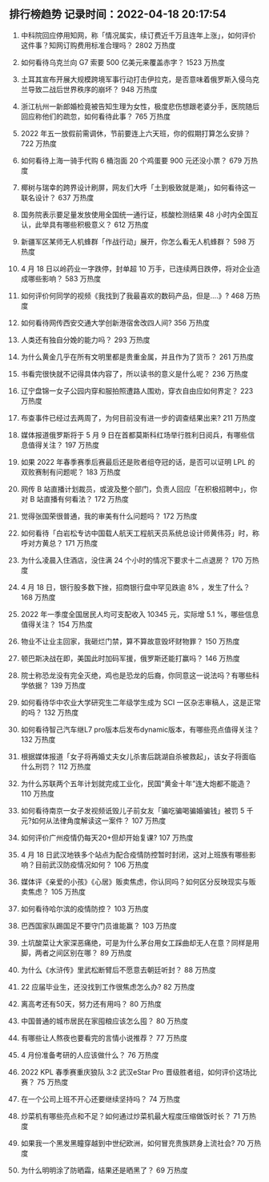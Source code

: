 
## 排行榜趋势 记录时间：2022-04-18 20:17:54
  
  1. 中科院回应停用知网，称「情况属实，续订费近千万且连年上涨」，如何评价这件事？知网订购费用标准合理吗？ 2802 万热度
    
  2. 如何看待乌克兰向 G7 索要 500 亿美元来覆盖赤字？ 1523 万热度
    
  3. 土耳其宣布开展大规模跨境军事行动打击伊拉克，是否意味着俄罗斯入侵乌克兰导致二战后世界秩序的崩坏？ 948 万热度
    
  4. 浙江杭州一新郎婚检竟被告知生理为女性，极度悲伤想跟老婆分手，医院随后回应称他们的疏忽，如何看待此事？ 765 万热度
    
  5. 2022 年五一放假前需调休，节前要连上六天班，你的假期打算怎么安排？ 722 万热度
    
  6. 如何看待上海一骑手代购 6 桶泡面 20 个鸡蛋要 900 元还没小票？ 679 万热度
    
  7. 椰树与瑞幸的跨界设计刷屏，网友们大呼「土到极致就是潮」，如何看待这一联名设计？ 637 万热度
    
  8. 国务院表示要足量发放使用全国统一通行证，核酸检测结果 48 小时内全国互认，此举具有哪些积极意义？ 612 万热度
    
  9. 新疆军区某师无人机蜂群「作战行动」展开，你怎么看无人机蜂群？ 598 万热度
    
  10. 4 月 18 日以岭药业一字跌停，封单超 10 万手，已连续两日跌停，将对企业造成哪些影响？ 583 万热度
    
  11. 如何评价何同学的视频《我找到了我最喜欢的数码产品，但是....》? 468 万热度
    
  12. 如何看待网传西安交通大学创新港宿舍改四人间? 356 万热度
    
  13. 人类还有独自分娩的能力吗？ 293 万热度
    
  14. 为什么黄金几乎在所有文明里都是贵重金属，并且作为了货币？ 261 万热度
    
  15. 书看完很快就不记得具体内容了，所以读书的意义是什么呢？ 236 万热度
    
  16. 辽宁盘锦一女子公园内穿和服拍照遭路人围劝，穿衣自由应如何界定？ 223 万热度
    
  17. 布查事件已经过去两周了，为何目前没有进一步的调查结果出来? 211 万热度
    
  18. 媒体报道俄罗斯将于 5 月 9 日在首都莫斯科红场举行胜利日阅兵，有哪些信息值得关注？ 197 万热度
    
  19. 如果 2022 年春季赛季后赛最后还是败者组夺冠的话，是否可以证明 LPL 的双败赛制有问题呢？ 183 万热度
    
  20. 网传 B 站直播计划裁员，或波及整个部门，负责人回应「在积极招聘中」，你对 B 站直播有何看法？ 172 万热度
    
  21. 觉得张国荣很普通，我的审美有什么问题吗？ 172 万热度
    
  22. 如何看待「白岩松专访中国载人航天工程航天员系统总设计师黄伟芬」时，称呼对方黄总？ 171 万热度
    
  23. 为什么凌晨入住酒店，没住满 24 个小时的情况下要求十二点退房？ 170 万热度
    
  24. 4 月 18 日，银行股多数下挫，招商银行盘中罕见跌逾 8% ，发生了什么？ 168 万热度
    
  25. 2022 年一季度全国居民人均可支配收入 10345 元，实际增 5.1 %，哪些信息值得关注？ 154 万热度
    
  26. 物业不让业主回家，我砸烂门禁，算不算故意毁坏财物罪？ 150 万热度
    
  27. 顿巴斯决战在即，美国此时加码军援，俄罗斯还能打赢吗？ 146 万热度
    
  28. 院士称恐龙没有完全灭绝，鸡也是恐龙的后裔，你同意这一说法吗？有哪些科学依据？ 139 万热度
    
  29. 如何看待华中农业大学研究生二年级学生成为 SCI 一区杂志审稿人，这是正常的吗？ 132 万热度
    
  30. 如何看待智己汽车继L7 pro版本后发布dynamic版本，有哪些亮点值得关注？ 132 万热度
    
  31. 根据媒体报道「女子将再婚丈夫女儿杀害后跳湖自杀被救起」，该女子将面临什么刑罚？ 112 万热度
    
  32. 为什么苏联两个五年计划就完成工业化，民国“黄金十年”连大炮都不能造？ 110 万热度
    
  33. 如何看待南京一女子发视频诋毁儿子前女友「骗吃骗喝骗婚骗钱」被罚 5 千元?如何从法律角度解读这一案件？ 107 万热度
    
  34. 如何评价广州疫情仍每天20+但却开始复课? 107 万热度
    
  35. 4 月 18 日武汉地铁多个站点为配合疫情防控暂时封闭，这对上班族有哪些影响？目前武汉防疫情况如何？ 106 万热度
    
  36. 媒体评《亲爱的小孩》《心居》贩卖焦虑，你认同吗？如何区分反映现实与贩卖焦虑？ 105 万热度
    
  37. 如何看待哈尔滨的疫情防控？ 103 万热度
    
  38. 巴西国家队踢国足不要守门员谁能赢？ 103 万热度
    
  39. 土坑酸菜让大家深恶痛绝，可是为什么茅台用女工踩曲却无人在意？同样是用脚，两者之间区别在哪？ 89 万热度
    
  40. 为什么《水浒传》里武松断臂后不愿意去朝廷听封？ 88 万热度
    
  41. 22 应届毕业生，还没找到工作很焦虑怎么办? 82 万热度
    
  42. 离高考还有50天，努力还有用吗？ 80 万热度
    
  43. 中国普通的城市居民在家囤粮应该怎么囤？ 80 万热度
    
  44. 有哪些让人熬夜也要看完的言情小说推荐？ 77 万热度
    
  45. 4 月份准备考研的人应该做什么？ 76 万热度
    
  46. 2022 KPL 春季赛重庆狼队 3:2 武汉eStar Pro 晋级胜者组，如何评价这场比赛？ 75 万热度
    
  47. 在一个公司上班不开心还要继续坚持吗？ 74 万热度
    
  48. 炒菜机有哪些亮点和不足？如何通过炒菜机最大程度压缩做饭时长？ 71 万热度
    
  49. 如果我一个黑发黑瞳穿越到中世纪欧洲，如何冒充贵族跻身上流社会? 70 万热度
    
  50. 为什么明明涂了防晒霜，结果还是晒黑了？ 69 万热度
    